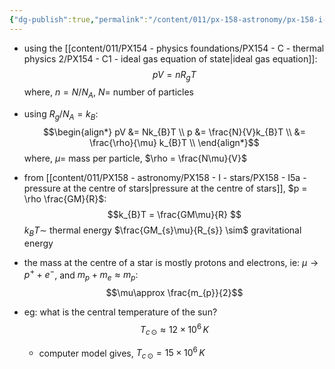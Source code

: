 ```yaml
---
{"dg-publish":true,"permalink":"/content/011/px-158-astronomy/px-158-i-stars/px-158-i5b-temperature-at-the-centre-of-stars/","noteIcon":"1","created":"2025-08-27T13:14:00.483+01:00","updated":"2024-11-26T23:13:58.000+00:00"}
---
```


- using the [[content/011/PX154 - physics foundations/PX154 - C - thermal physics 2/PX154 - C1 - ideal gas equation of state\|ideal gas equation]]: 
$$pV = nR_{g}T$$
	where, $n=N/N_{A}$, $N=$ number of particles
- using $R_{g}/N_{A}=k_B:$ 
$$\begin{align*}
		pV &= Nk_{B}T \\
		p &= \frac{N}{V}k_{B}T \\		
		&= \frac{\rho}{\mu} k_{B}T \\
	\end{align*}$$
	where, $\mu=$ mass per particle, $\rho = \frac{N\mu}{V}$
- from [[content/011/PX158 - astronomy/PX158 - I - stars/PX158 - I5a - pressure at the centre of stars\|pressure at the centre of stars]], $p = \rho \frac{GM}{R}$: 
$$k_{B}T = \frac{GM\mu}{R} $$
	$k_{B}T \sim$ thermal energy
	$\frac{GM_{s}\mu}{R_{s}} \sim$ gravitational energy

- the mass at the centre of a star is mostly protons and electrons, ie: $\mu \to p^{+}+e^{-}$, and $m_{p}+m_{e} \approx m_{p}:$ 
$$\mu\approx \frac{m_{p}}{2}$$
- eg: what is the central temperature of the sun?
	$$T_{c\,\odot} \approx 12\times10^{6}\,K$$
	- computer model gives, $T_{c\,\odot} = 15\times10^6\,K$
